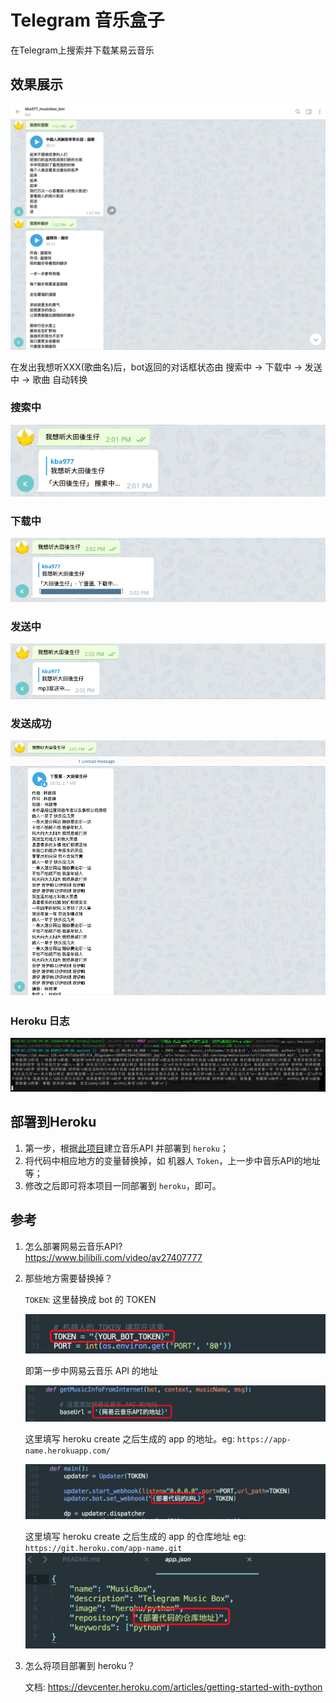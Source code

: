 # Telegram 音乐盒子
在Telegram上搜索并下载某易云音乐


## 效果展示

![效果展示](./images/music_box_0.png)

在发出我想听XXX(歌曲名)后，bot返回的对话框状态由 搜索中 -> 下载中 -> 发送中 -> 歌曲 自动转换

### 搜索中
![搜索中](./images/music_box_1.png)  

### 下载中
![下载中](./images/music_box_2.png)  

### 发送中
![发送中](./images/music_box_3.png)  

### 发送成功
![发送成功](./images/music_box_4.png)  

### Heroku 日志
![Heroku 日志](./images/heroku_log.png)



## 部署到Heroku

1. 第一步，根据[此项目](https://github.com/Binaryify/NeteaseCloudMusicApi)建立音乐API 并部署到 `heroku`；
2. 将代码中相应地方的变量替换掉，如 机器人 `Token`，上一步中音乐API的地址等；
3. 修改之后即可将本项目一同部署到 `heroku`，即可。



## 参考

1. 怎么部署网易云音乐API?  
   https://www.bilibili.com/video/av27407777

2. 那些地方需要替换掉？

   `TOKEN`: 这里替换成 bot 的 TOKEN
   
	![1](./images/1.png)
   
   即第一步中网易云音乐 API 的地址
   
   ![1](./images/2.png)
   
    这里填写 heroku create 之后生成的 app 的地址。eg: `https://app-name.herokuapp.com/`
   
   ![1](./images/3.png)
   
     这里填写 heroku create 之后生成的 app 的仓库地址 eg: `https://git.heroku.com/app-name.git`![1](./images/4.png)

3. 怎么将项目部署到 heroku？

   文档: https://devcenter.heroku.com/articles/getting-started-with-python

   

   
